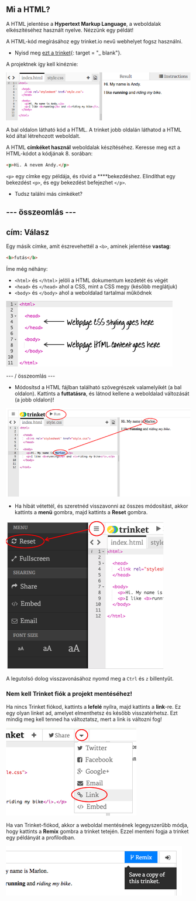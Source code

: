 ## Mi a HTML?

A HTML jelentése a **Hypertext Markup Language**, a weboldalak elkészítéséhez használt nyelve. Nézzünk egy példát!

A HTML-kód megírásához egy trinket.io nevű webhelyet fogsz használni.

+ Nyisd meg [ezt a trinket](http://jumpto.cc/web-intro){: target = "_ blank"}.

A projektnek így kell kinéznie:

![screenshot](images/birthday-starter.png)

A bal oldalon látható kód a HTML. A trinket jobb oldalán láthatod a HTML kód által létrehozott weboldalt.

A HTML **címkéket használ** weboldalak készítéséhez. Keresse meg ezt a HTML-kódot a kódjának 8. sorában:

```html
<p>Hi. A nevem Andy.</p>
```

`<p>` egy címke egy példája, és rövid a ****bekezdéshez. Elindíthat egy bekezdést `<p>`, és egy bekezdést befejezhet `</p>`.

+ Tudsz találni más címkéket?

## \--- összeomlás \---

## cím: Válasz

Egy másik címke, amit észrevehettél a `<b>`, aminek jelentése **vastag**:

```html
<b>futás</b>
```

Íme még néhány:

+ `<html>` és `</html>` jelöli a HTML dokumentum kezdetét és végét
+ `<head>` és `</head>` ahol a CSS, mint a CSS megy (később meglátjuk)
+ `<body>` és `</body>` ahol a weboldalad tartalmai működnek

![screenshot](images/birthday-head-body.png)

\--- / összeomlás \---

+ Módosítsd a HTML fájlban található szövegrészek valamelyikét (a bal oldalon). Kattints a **futtatásra**, és látnod kellene a weboldalad változását (a jobb oldalon)!

![screenshot](images/birthday-edit-html.png)

+ Ha hibát vétettél, és szeretnéd visszavonni az összes módosítást, akkor kattints a **menü** gombra, majd kattints a **Reset** gombra.

![screenshot](images/birthday-reset.png)

A legutolsó dolog visszavonásához nyomd meg a `Ctrl` és `z` billentyűt.

### Nem kell Trinket fiók a projekt mentéséhez!

Ha nincs Trinket fiókod, kattints a **lefelé** nyílra, majd kattints a **link**-re. Ez egy olyan linket ad, amelyet elmenthetsz és később visszatérhetsz. Ezt mindig meg kell tenned ha változtatsz, mert a link is változni fog!

![screenshot](images/birthday-link.png)

Ha van Trinket-fiókod, akkor a weboldal mentésének legegyszerűbb módja, hogy kattints a **Remix** gombra a trinket tetején. Ezzel menteni fogja a trinket egy példányát a profilodban.

![screenshot](images/birthday-remix.png)